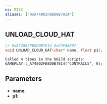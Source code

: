 ```yaml
---
ns: MISC
aliases: ["0xA74802FB8D0B7814"]
---
```

## UNLOAD_CLOUD_HAT

```c
// 0xA74802FB8D0B7814 0xC9FA6E07
void UNLOAD_CLOUD_HAT(char* name, float p1);
```

```
Called 4 times in the b617d scripts:  
GAMEPLAY::_A74802FB8D0B7814("CONTRAILS", 0);  
```

## Parameters
* **name**: 
* **p1**: 

